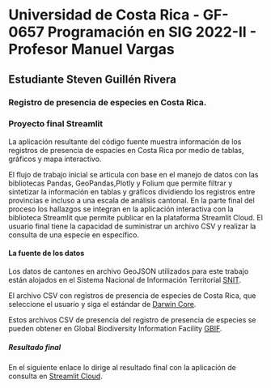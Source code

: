 # Universidad de Costa Rica - GF-0657 Programación en SIG 2022-II - Profesor Manuel Vargas 
## Estudiante Steven Guillén Rivera
### Registro de presencia de especies en Costa Rica.
### Proyecto final Streamlit

La aplicación resultante del código fuente muestra información de los registros de presencia de espacies en Costa Rica por medio de tablas, gráficos y mapa interactivo.

El flujo de trabajo inicial se articula con base en el manejo de datos con las bibliotecas Pandas, GeoPandas,Plotly y Folium que permite filtrar y sintetizar la información en tablas y gráficos dividiendo los registros entre provincias e incluso a una escala de análisis cantonal. En la parte final del proceso los hallazgos se integran en  la aplicación interactiva con la biblioteca Streamlit que permite publicar en la plataforma Streamlit Cloud. El usuario final tiene la capacidad de suministrar un archivo CSV y realizar la consulta de una especie en específico. 

#### La fuente de los datos 
Los datos de cantones en archivo GeoJSON utilizados para este trabajo están alojados en el Sistema Nacional de Información Territorial [SNIT](https://www.snitcr.go.cr/ico_servicios_ogc_info?k=bm9kbzo6NDA=&nombre=SINAC).

El archivo CSV con registros de presencia de especies de Costa Rica, que seleccione el usuario y siga el estándar de  [Darwin Core](https://dwc.tdwg.org/terms/).

Estos archivos CSV de presencia del registro de presencia de especies se pueden obtener en Global Biodiversity Information Facility [GBIF](https://www.gbif.org/occurrence/download/0141580-220831081235567).
 

##### Resultado final 

En el siguiente enlace lo dirige al resultado final con la aplicación de consulta en [Streamlit Cloud](https://09steveng-final-prin-nlv5y5.streamlit.app/).



